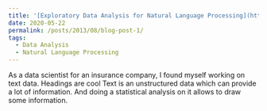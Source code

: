 ```yaml
---
title: '[Exploratory Data Analysis for Natural Language Processing](https://medium.com/voice-tech-podcast/exploratory-data-analysis-for-natural-language-processing-2d5a98dfd12d)'
date: 2020-05-22
permalink: /posts/2013/08/blog-post-1/
tags:
  - Data Analysis
  - Natural Language Processing
---
```


As a data scientist for an insurance company, I found myself working on text data.
Headings are cool
Text is an unstructured data which can provide a lot of information. And doing a statistical analysis on it allows to draw some information.
